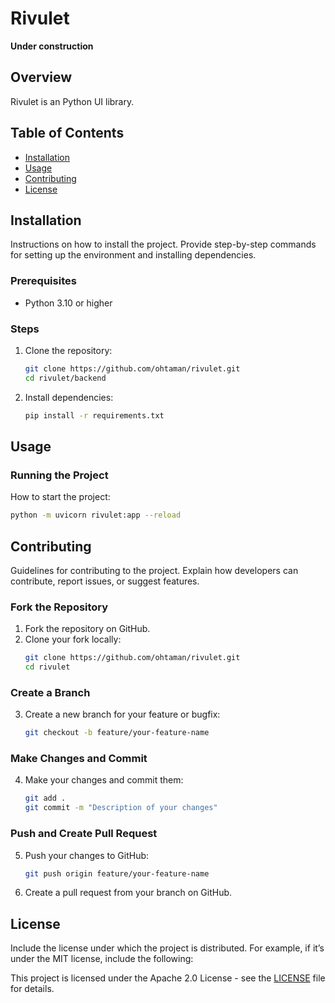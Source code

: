 # Rivulet

**Under construction**

## Overview
Rivulet is an Python UI library.

## Table of Contents
- [Installation](#installation)
- [Usage](#usage)
- [Contributing](#contributing)
- [License](#license)

## Installation
Instructions on how to install the project. Provide step-by-step commands for setting up the environment and installing dependencies.

### Prerequisites
- Python 3.10 or higher


### Steps
1. Clone the repository:
    ```sh
    git clone https://github.com/ohtaman/rivulet.git
    cd rivulet/backend
    ```
2. Install dependencies:
    ```sh
    pip install -r requirements.txt
    ```

## Usage

### Running the Project
How to start the project:
```sh
python -m uvicorn rivulet:app --reload
```

## Contributing
Guidelines for contributing to the project. Explain how developers can contribute, report issues, or suggest features.

### Fork the Repository
1. Fork the repository on GitHub.
2. Clone your fork locally:
    ```sh
    git clone https://github.com/ohtaman/rivulet.git
    cd rivulet
    ```

### Create a Branch
3. Create a new branch for your feature or bugfix:
    ```sh
    git checkout -b feature/your-feature-name
    ```

### Make Changes and Commit
4. Make your changes and commit them:
    ```sh
    git add .
    git commit -m "Description of your changes"
    ```

### Push and Create Pull Request
5. Push your changes to GitHub:
    ```sh
    git push origin feature/your-feature-name
    ```
6. Create a pull request from your branch on GitHub.

## License
Include the license under which the project is distributed. For example, if it’s under the MIT license, include the following:

This project is licensed under the Apache 2.0 License - see the [LICENSE](LICENSE) file for details.

